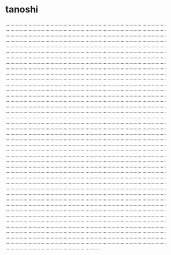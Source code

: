 # tanoshi
.....................................................................................................................................................................................................................................................................................................................................................................................................................................................................................................................................................................................................................................................................................................................................................................................................................................................................................................................................................................................................................................................................................................................................................................................................................................................................................................................................................................................................................................................................................................................................................................................................................................................................................................................................................................................................................................................................................................................................................................................................................................................................................................................................................................................................................................................................................................................................................................................................................................................................................................................................................................................................................................................................................................................................................................................................................................................................................................................................................................................................................................................................................................................................................................................................................................................................................................................................................................................................................................................................................................................................................................................................................................................................................................................................................................................................................................................................................................................................................................................................................................................................................................................................................................................................................................................................................................................................................................................................................................................................................................................................................................................................................................................................................................................................................................................................................................................................................................................................................................................................................................................................................................................................................................................................................................................................................................................................................................